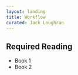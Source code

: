 ```yaml
---
layout: landing
title: Workflow
curated: Jack Loughran
---
```


## Required Reading
- Book 1
- Book 2
